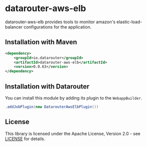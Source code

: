# datarouter-aws-elb

datarouter-aws-elb provides tools to monitor amazon's elastic-load-balancer configurations for the application.

## Installation with Maven

```xml
<dependency>
	<groupId>io.datarouter</groupId>
	<artifactId>datarouter-aws-elb</artifactId>
	<version>0.0.63</version>
</dependency>
```

## Installation with Datarouter

You can install this module by adding its plugin to the `WebappBuilder`.

```java
.addJobPlugin(new DatarouterAwsElbPlugin())
```

## License

This library is licensed under the Apache License, Version 2.0 - see [LICENSE](../LICENSE) for details.
